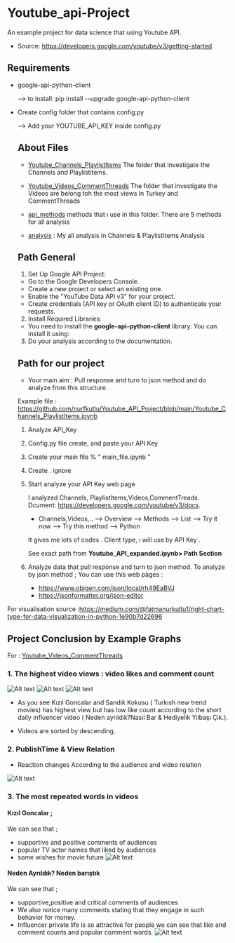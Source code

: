 # Youtube_api-Project

An example project for data science that using Youtube API.

- Source: https://developers.google.com/youtube/v3/getting-started

## Requirements

- google-api-python-client

    --> to install: pip install --upgrade google-api-python-client

- Create config folder that contains config.py

    --> Add your YOUTUBE_API_KEY inside config.py

    ## About Files
    - [Youtube_Channels_PlaylistItems](Youtube_Channels_PlaylistItems.ipynb)
    The folder that investigate the Channels and Playlistitems.

    - [Youtube_Videos_CommentThreads](Youtube_Videos_CommentThreads.ipynb)
    The folder that investigate the Videos are belong toh the most views in Turkey and CommentThreads

    - [api_methods](api_methods.py) methods that ı use in this folder. There are 5 methods for all analysis
    - [analysis](analysis.ipynb) : My all analysis in Channels & PlaylistItems Analysis

    ## Path General

    1. Set Up Google API Project:

    - Go to the Google Developers Console.
    - Create a new project or select an existing one.
    - Enable the "YouTube Data API v3" for your project.
    - Create credentials (API key or OAuth client ID) to authenticate your requests.

    2. Install Required Libraries:
    - You need to install the **google-api-python-client** library. You can install it using:

    3. Do your analysis according to the documentation.

    ## Path for our project

    - Your main aim : Pull response and turn to json method and do analyze from this structure.

    Example file : https://github.com/nurfkutlu/Youtube_API_Project/blob/main/Youtube_Channels_PlaylistItems.ipynb


    1) Analyze API_Key 
    2) Config.py file create, and paste your API Key
    3) Create your main file % " main_file.ipynb "
    4) Create . ignore
    5) Start analyze your API Key web page 
       
        I analyzed Channels, PlaylistItems,Videos,CommentTreads.
        Dcument:
        https://developers.google.com/youtube/v3/docs.
        - Channels,Videos,.. --> Overview --> Methods --> List --> Try it now --> Try this method --> Python 

        It gives me lots of codes . Client type, ı will use by API Key .

        See exact path from  **Youtube_API_expanded.ipynb> Path Section**
    6) Analyze data that pull response and turn to json method.
       To analyze by json method ;
       You can use this web pages :
       - https://www.objgen.com/json/local/rh49EaBVJ
       - https://jsonformatter.org/json-editor


For visualisation source :https://medium.com/@fatmanurkutlu1/right-chart-type-for-data-visualization-in-python-1e90b7d22696

## Project Conclusion by Example Graphs
For : [Youtube_Videos_CommentThreads](Youtube_Videos_CommentThreads.ipynb)

### 1. The highest video views : video likes and comment count 

![Alt text](image-2.png)
![Alt text](image-3.png)
![Alt text](image-5.png)

- As you see Kızıl Goncalar and Sandık Kokusu ( Turkısh new trend movies) has highest view but has low like count according to the short daily influencer video ( Neden ayrıldık?Nasıl Bar & Hediyelik Yılbaşı Çik.). 
* Videos are sorted by descending.

### 2. PublishTime & View Relation
- Reaction changes According to the audience and video relation

![Alt text](image-6.png)

### 3. The most repeated words in videos
#### Kızıl Goncalar  ;

We can see that ;
 - supportive and positive comments of audiences
 - popular TV actor names that liked by audiences
 - some wishes for movie future
![Alt text](image-7.png)

#### Neden Ayrıldık? Neden barıştık

We can see that ;
- supportive,positive and critical comments of audiences
- We also notice many comments stating that they engage in such behavior for money.
- Influencer private life is so attractive for people we can see that like and comment counts and popular comment words.
![Alt text](image-8.png)